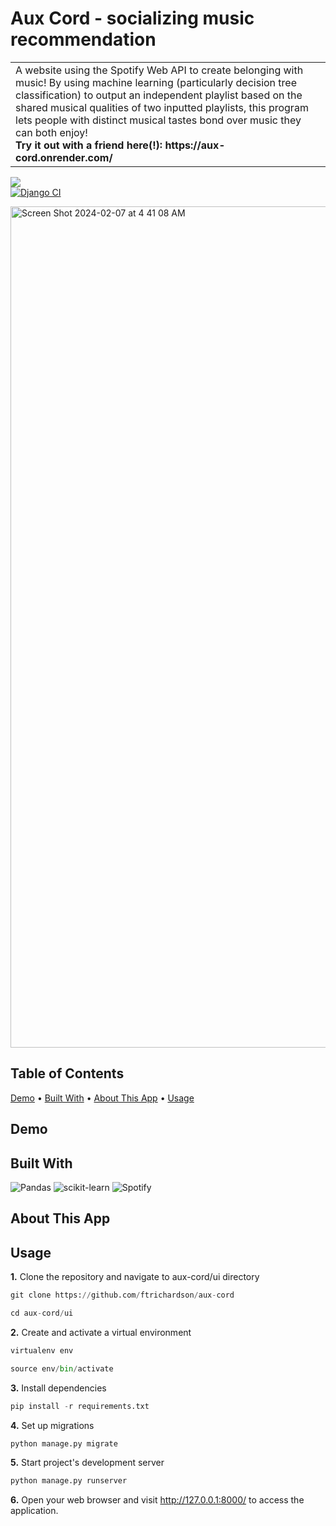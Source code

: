 <h1>Aux Cord - socializing music recommendation </h1>
<table>
<tr>
<td>
  A website using the Spotify Web API to create belonging with music! By using machine learning (particularly decision tree classification) to output an independent playlist based on the shared musical qualities of two inputted playlists, this program lets people with distinct musical tastes bond over music they can both enjoy! <br>
  <b>Try it out with a friend here(!): https://aux-cord.onrender.com/</b> <br>
</td>
</tr>
</table>

![](http://ForTheBadge.com/images/badges/made-with-python.svg) <br>
[![Django CI](https://github.com/ftrichardson/aux-cord/actions/workflows/django.yml/badge.svg)](https://github.com/ftrichardson/aux-cord/actions/workflows/django.yml)

<img width="1346" alt="Screen Shot 2024-02-07 at 4 41 08 AM" src="https://github.com/ftrichardson/aux-cord/assets/141296571/f802aff0-b08d-4b93-a47b-0eeda7aba996">

## Table of Contents
 [Demo](#demo)&nbsp;&#8226;&nbsp;[Built With](#built-with)&nbsp;&#8226;&nbsp;[About This App](#about-this-app)&nbsp;&#8226;&nbsp;[Usage](#usage)


## Demo

## Built With
![Pandas](https://img.shields.io/badge/pandas-%23150458.svg?style=for-the-badge&logo=pandas&logoColor=white)
![scikit-learn](https://img.shields.io/badge/scikit--learn-%23F7931E.svg?style=for-the-badge&logo=scikit-learn&logoColor=white)
![Spotify](https://img.shields.io/badge/Spotify-1ED760?style=for-the-badge&logo=spotify&logoColor=white)


## About This App

## Usage

**1.** Clone the repository and navigate to aux-cord/ui directory
```python
git clone https://github.com/ftrichardson/aux-cord

cd aux-cord/ui
```

**2.** Create and activate a virtual environment
```python
virtualenv env

source env/bin/activate
```

**3.** Install dependencies
```python
pip install -r requirements.txt
```

**4.** Set up migrations
```python
python manage.py migrate
```

**5.** Start project's development server
```python
python manage.py runserver
```

**6.** Open your web browser and visit <a href="http://127.0.0.1:8000/" target="_blank">http://127.0.0.1:8000/</a> to access the application.
